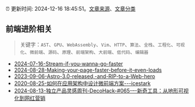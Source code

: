 :alarm_clock: 更新时间: 2024-12-16 18:45:51。[文章来源](/README.md)、[文章分类](/TAGS.md)

## 前端进阶相关


> 关键字：`AST`、`GPU`、`WebAssembly`、`Vim`、`HTTP`、`算法`、`全栈`、`工程化`、`可视化`、`微前端`、`源码`、`原理`、`前端架构`、`大前端`、`低代码`、`编辑器`



- [2024-07-16-Stream-if-you-wanna-go-faster](https://nodeweekly.com/issues/540) 
- [2024-08-28-Making-your-page-faster-before-it-even-loads](https://frontendfoc.us/issues/657) 
- [2023-09-06-Astro-3.0-released,-and-RIP-to-a-Web-hero](https://frontendfoc.us/issues/608) 
- [2020-08-25-如何在应用架构中设计微前端方案---icestark](https://fed.taobao.org/blog/taofed/do71ct/xgmaz3) 
- [2024-08-13-独立产品灵感周刊-DecoHack-#065-–-新奇工具：从地形可视化到网红营销](https://decohack.com/decohack-065-dixing-yinying-tiktok-gongju/) 
